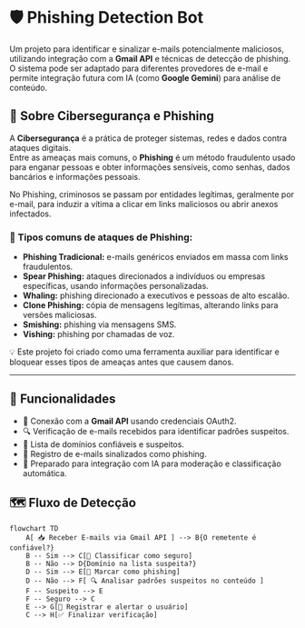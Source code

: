 # 🛡️ Phishing Detection Bot

Um projeto para identificar e sinalizar e-mails potencialmente maliciosos, utilizando integração com a **Gmail API** e técnicas de detecção de phishing.  
O sistema pode ser adaptado para diferentes provedores de e-mail e permite integração futura com IA (como **Google Gemini**) para análise de conteúdo.

## 🔐 Sobre Cibersegurança e Phishing

A **Cibersegurança** é a prática de proteger sistemas, redes e dados contra ataques digitais.  
Entre as ameaças mais comuns, o **Phishing** é um método fraudulento usado para enganar pessoas e obter informações sensíveis, como senhas, dados bancários e informações pessoais.

No Phishing, criminosos se passam por entidades legítimas, geralmente por e-mail, para induzir a vítima a clicar em links maliciosos ou abrir anexos infectados.

### 📌 Tipos comuns de ataques de Phishing:
- **Phishing Tradicional:** e-mails genéricos enviados em massa com links fraudulentos.
- **Spear Phishing:** ataques direcionados a indivíduos ou empresas específicas, usando informações personalizadas.
- **Whaling:** phishing direcionado a executivos e pessoas de alto escalão.
- **Clone Phishing:** cópia de mensagens legítimas, alterando links para versões maliciosas.
- **Smishing:** phishing via mensagens SMS.
- **Vishing:** phishing por chamadas de voz.

💡 Este projeto foi criado como uma ferramenta auxiliar para identificar e bloquear esses tipos de ameaças antes que causem danos.

---

## 🚀 Funcionalidades
- 📧 Conexão com a **Gmail API** usando credenciais OAuth2.
- 🔍 Verificação de e-mails recebidos para identificar padrões suspeitos.
- 📜 Lista de domínios confiáveis e suspeitos.
- 📝 Registro de e-mails sinalizados como phishing.
- 🔮 Preparado para integração com IA para moderação e classificação automática.

## 🗺️ Fluxo de Detecção

```mermaid
flowchart TD
    A[ 📥 Receber E-mails via Gmail API ] --> B{O remetente é confiável?}
    B -- Sim --> C[📌 Classificar como seguro]
    B -- Não --> D{Domínio na lista suspeita?}
    D -- Sim --> E[🚨 Marcar como phishing]
    D -- Não --> F[ 🔍 Analisar padrões suspeitos no conteúdo ]
    F -- Suspeito --> E
    F -- Seguro --> C
    E --> G[📝 Registrar e alertar o usuário]
    C --> H[✅ Finalizar verificação]
